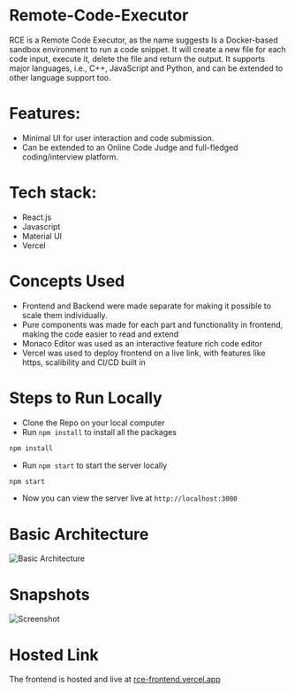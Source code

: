 # Remote-Code-Executor
RCE is a Remote Code Executor, as the name suggests Is a Docker-based sandbox environment to run a code snippet. It will create a new file for each code input, execute it, delete the file and return the output. It supports major languages, i.e., C++, JavaScript and Python, and can be extended to other language support too.

# Features:
- Minimal UI for user interaction and code submission.
- Can be extended to an Online Code Judge and full-fledged coding/interview platform.

# Tech stack: 
- React.js
- Javascript
- Material UI
- Vercel

# Concepts Used
- Frontend and Backend were made separate for making it possible to scale them individually.
- Pure components was made for each part and functionality in frontend, making the code easier to read and extend
- Monaco Editor was used as an interactive feature rich code editor
- Vercel was used to deploy frontend on a live link, with features like https, scalibility and CI/CD built in

# Steps to Run Locally
- Clone the Repo on your local computer
- Run `npm install` to install all the packages
```bash
npm install
```
- Run `npm start` to start the server locally
```bash
npm start
```
- Now you can view the server live at `http://localhost:3000`

# Basic Architecture
<img src="https://i.ibb.co/zbBg3xQ/Basic-Arch.png" alt="Basic Architecture" >

# Snapshots
<img src="https://i.ibb.co/PY9rs5V/Screenshot-from-2021-01-31-16-56-41.png" alt="Screenshot">

# Hosted Link
The frontend is hosted and live at [rce-frontend.vercel.app](https://rce-frontend.vercel.app)
